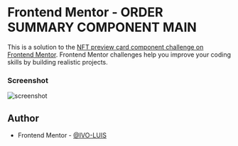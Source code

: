 # Frontend Mentor - ORDER SUMMARY COMPONENT MAIN

This is a solution to the [NFT preview card component challenge on Frontend Mentor](https://www.frontendmentor.io/challenges/nft-preview-card-component-SbdUL_w0U). Frontend Mentor challenges help you improve your coding skills by building realistic projects. 


### Screenshot

![screenshot](https://user-images.githubusercontent.com/119756383/205693895-e699d8a0-a45c-4ecf-a495-dfef90046a9b.png)


## Author

- Frontend Mentor - [@IVO-LUIS](https://www.frontendmentor.io/profile/IVO-LUIS)
